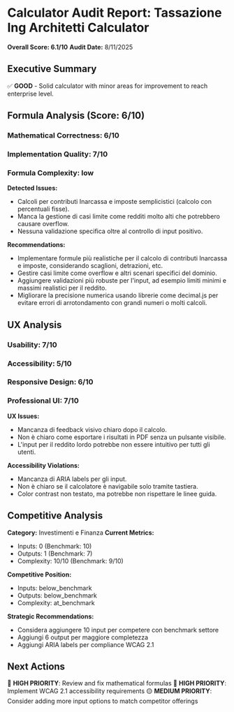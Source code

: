 # Calculator Audit Report: Tassazione Ing Architetti Calculator

**Overall Score: 6.1/10**
**Audit Date:** 8/11/2025

## Executive Summary

✅ **GOOD** - Solid calculator with minor areas for improvement to reach enterprise level.

## Formula Analysis (Score: 6/10)

### Mathematical Correctness: 6/10
### Implementation Quality: 7/10
### Formula Complexity: low

**Detected Issues:**
- Calcoli per contributi Inarcassa e imposte semplicistici (calcolo con percentuali fisse).
- Manca la gestione di casi limite come redditi molto alti che potrebbero causare overflow.
- Nessuna validazione specifica oltre al controllo di input positivo.

**Recommendations:**
- Implementare formule più realistiche per il calcolo di contributi Inarcassa e imposte, considerando scaglioni, detrazioni, etc.
- Gestire casi limite come overflow e altri scenari specifici del dominio.
- Aggiungere validazioni più robuste per l'input, ad esempio limiti minimi e massimi realistici per il reddito.
- Migliorare la precisione numerica usando librerie come decimal.js per evitare errori di arrotondamento con grandi numeri o molti calcoli.

## UX Analysis

### Usability: 7/10
### Accessibility: 5/10  
### Responsive Design: 6/10
### Professional UI: 7/10

**UX Issues:**
- Mancanza di feedback visivo chiaro dopo il calcolo.
- Non è chiaro come esportare i risultati in PDF senza un pulsante visibile.
- L'input per il reddito lordo potrebbe non essere intuitivo per tutti gli utenti.

**Accessibility Violations:**
- Mancanza di ARIA labels per gli input.
- Non è chiaro se il calcolatore è navigabile solo tramite tastiera.
- Color contrast non testato, ma potrebbe non rispettare le linee guida.

## Competitive Analysis

**Category:** Investimenti e Finanza
**Current Metrics:**
- Inputs: 0 (Benchmark: 10)
- Outputs: 1 (Benchmark: 7)
- Complexity: 10/10 (Benchmark: 9/10)

**Competitive Position:**
- Inputs: below_benchmark
- Outputs: below_benchmark  
- Complexity: at_benchmark

**Strategic Recommendations:**
- Considera aggiungere 10 input per competere con benchmark settore
- Aggiungi 6 output per maggiore completezza
- Aggiungi ARIA labels per compliance WCAG 2.1

## Next Actions

🔴 **HIGH PRIORITY**: Review and fix mathematical formulas
🔴 **HIGH PRIORITY**: Implement WCAG 2.1 accessibility requirements
🟡 **MEDIUM PRIORITY**: Consider adding more input options to match competitor offerings
